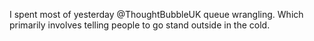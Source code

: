 I spent most of yesterday @ThoughtBubbleUK queue wrangling. Which primarily involves telling people to go stand outside in the cold.